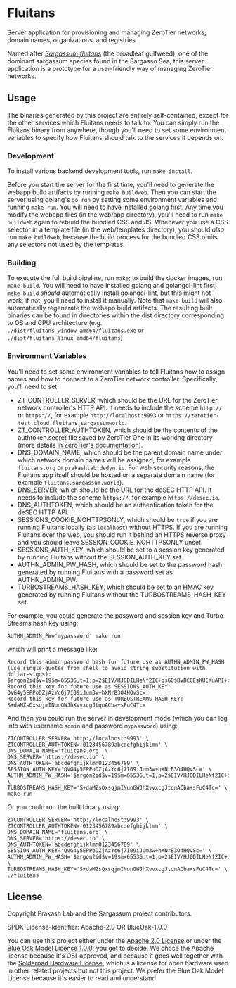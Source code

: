 # Fluitans

Server application for provisioning and managing ZeroTier networks, domain names, organizations, and registries

Named after [_Sargassum fluitans_](https://www.algaebase.org/search/species/detail/?tc=accept&species_id=825) (the broadleaf gulfweed), one of the dominant sargassum species found in the Sargasso Sea, this server application is a prototype for a user-friendly way of managing ZeroTier networks.

## Usage

The binaries generated by this project are entirely self-contained, except for the other services which Fluitans needs to talk to. You can simply run the Fluitans binary from anywhere, though you'll need to set some environment variables to specify how Fluitans should talk to the services it depends on.

### Development

To install various backend development tools, run `make install`.

Before you start the server for the first time, you'll need to generate the webapp build artifacts by running `make buildweb`. Then you can start the server using golang's `go run` by setting some environment variables and running `make run`. You will need to have installed golang first. Any time you modify the webapp files (in the web/app directory), you'll need to run `make buildweb` again to rebuild the bundled CSS and JS. Whenever you use a CSS selector in a template file (in the web/templates directory), you should *also* run `make buildweb`, because the build process for the bundled CSS omits any selectors not used by the templates.

### Building

To execute the full build pipeline, run `make`; to build the docker images, run `make build`. You will need to have installed golang and golangci-lint first; `make build` *should* automatically install golangci-lint, but this might not work; if not, you'll need to install it manually. Note that `make build` will also automatically regenerate the webapp build artifacts. The resulting built binaries can be found in directories within the dist directory corresponding to OS and CPU architecture (e.g. `./dist/fluitans_window_amd64/fluitans.exe` or `./dist/fluitans_linux_amd64/fluitans`)

### Environment Variables

You'll need to set some environment variables to tell Fluitans how to assign names and how to connect to a ZeroTier network controller. Specifically, you'll need to set:

- ZT_CONTROLLER_SERVER, which should be the URL for the ZeroTier network controller's HTTP API. It needs to include the scheme `http://` or `https://`, for example `http://localhost:9993` or `https://zerotier-test.cloud.fluitans.sargassumworld`.
- ZT_CONTROLLER_AUTHTOKEN, which should be the contents of the authtoken.secret file saved by ZeroTier One in its working directory (more details [in ZeroTier's documentation](https://docs.zerotier.com/zerotier/zerotier.conf/)).
- DNS_DOMAIN_NAME, which should be the parent domain name under which network domain names will be assigned, for example `fluitans.org` or `prakashlab.dedyn.io`. For web security reasons, the Fluitans app itself should be hosted on a separate domain name (for example `fluitans.sargassum.world`).
- DNS_SERVER, which should be the URL for the deSEC HTTP API. It needs to include the scheme `https://`, for example `https://desec.io`.
- DNS_AUTHTOKEN, which should be an authentication token for the deSEC HTTP API.
- SESSIONS_COOKIE_NOHTTPSONLY, which should be `true` if you are running Fluitans locally (as `localhost`) without HTTPS. If you are running Fluitans over the web, you should run it behind an HTTPS reverse proxy and you should leave SESSION_COOKIE_NOHTTPSONLY unset.
- SESSIONS_AUTH_KEY, which should be set to a session key generated by running Fluitans without the SESSION_AUTH_KEY set.
- AUTHN_ADMIN_PW_HASH, which should be set to the password hash generated by running Fluitans with a password set as AUTHN_ADMIN_PW.
- TURBOSTREAMS_HASH_KEY, which should be set to an HMAC key generated by running Fluitans without the TURBOSTREAMS_HASH_KEY set.

For example, you could generate the password and session key and Turbo Streams hash key using:
```
AUTHN_ADMIN_PW='mypassword' make run
```
which will print a message like:
```
Record this admin password hash for future use as AUTHN_ADMIN_PW_HASH
(use single-quotes from shell to avoid string substitution with dollar-signs):
$argon2id$v=19$m=65536,t=1,p=2$EIV/HJ0DILHeNf2IC+qsGQ$BvBCCEsKUCKuAPI+pzM+sbCy/pdQdOF/FmHwx/yIusU
Record this key for future use as SESSIONS_AUTH_KEY: QVG4y5EPPoDZjAzYc6j7I09iJum3w+hXNrB3O4HQvSc=
Record this key for future use as TURBOSTREAMS_HASH_KEY: S+daMZsQxsqjmINunGWJhXvvxcgJtqnACba+sFuC4Tc=
```

And then you could run the server in development mode (which you can log into with username `admin` and password `mypassword`) using:
```
ZTCONTROLLER_SERVER='http://localhost:9993' \
ZTCONTROLLER_AUTHTOKEN='0123456789abcdefghijklmn' \
DNS_DOMAIN_NAME='fluitans.org' \
DNS_SERVER='https://desec.io' \
DNS_AUTHTOKEN='abcdefghijklmn0123456789' \
SESSION_AUTH_KEY='QVG4y5EPPoDZjAzYc6j7I09iJum3w+hXNrB3O4HQvSc=' \
AUTHN_ADMIN_PW_HASH='$argon2id$v=19$m=65536,t=1,p=2$EIV/HJ0DILHeNf2IC+qsGQ$BvBCCEsKUCKuAPI+pzM+sbCy/pdQdOF/FmHwx/yIusU' \
TURBOSTREAMS_HASH_KEY='S+daMZsQxsqjmINunGWJhXvvxcgJtqnACba+sFuC4Tc=' \
make run
```

Or you could run the built binary using:
```
ZTCONTROLLER_SERVER='http://localhost:9993' \
ZTCONTROLLER_AUTHTOKEN='0123456789abcdefghijklmn' \
DNS_DOMAIN_NAME='fluitans.org' \
DNS_SERVER='https://desec.io' \
DNS_AUTHTOKEN='abcdefghijklmn0123456789' \
SESSION_AUTH_KEY='QVG4y5EPPoDZjAzYc6j7I09iJum3w+hXNrB3O4HQvSc=' \
AUTHN_ADMIN_PW_HASH='$argon2id$v=19$m=65536,t=1,p=2$EIV/HJ0DILHeNf2IC+qsGQ$BvBCCEsKUCKuAPI+pzM+sbCy/pdQdOF/FmHwx/yIusU' \
TURBOSTREAMS_HASH_KEY='S+daMZsQxsqjmINunGWJhXvvxcgJtqnACba+sFuC4Tc=' \
./fluitans
```

## License

Copyright Prakash Lab and the Sargassum project contributors.

SPDX-License-Identifier: Apache-2.0 OR BlueOak-1.0.0

You can use this project either under the [Apache 2.0 License](https://www.apache.org/licenses/LICENSE-2.0) or under the [Blue Oak Model License 1.0.0](https://blueoakcouncil.org/license/1.0.0); you get to decide. We chose the Apache license because it's OSI-approved, and because it goes well together with the [Solderpad Hardware License](http://solderpad.org/licenses/SHL-2.1/), which is a license for open hardware used in other related projects but not this project. We prefer the Blue Oak Model License because it's easier to read and understand.
